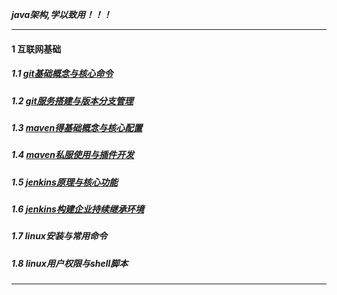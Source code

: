 ***java架构,学以致用！！！***

---
#### 1 互联网基础
##### 1.1 [git基础概念与核心命令](https://github.com/XiaLiangYong/java-architect/blob/master/tools/git/git-%E5%9F%BA%E7%A1%80.md) 
##### 1.2 [git服务搭建与版本分支管理](https://github.com/XiaLiangYong/java-architect/blob/master/tools/git/git-%E6%9C%8D%E5%8A%A1%E6%90%AD%E5%BB%BA.md)
##### 1.3 [maven得基础概念与核心配置](https://github.com/XiaLiangYong/java-architect/blob/master/tools/maven/maven%E5%9F%BA%E7%A1%80.md)
##### 1.4 [maven私服使用与插件开发](https://github.com/XiaLiangYong/java-architect/blob/master/tools/maven/maven%E7%A7%81%E6%9C%8D%E6%9E%84%E5%BB%BA%E4%B8%8E%E6%8F%92%E4%BB%B6%E5%BC%80%E5%8F%91.md)
##### 1.5 [jenkins原理与核心功能](https://github.com/XiaLiangYong/java-architect/blob/master/tools/jenkins/jenkins%E6%A0%B8%E5%BF%83%E5%8A%9F%E8%83%BD.md)
##### 1.6 [jenkins构建企业持续继承环境](https://github.com/XiaLiangYong/java-architect/blob/master/tools/jenkins/jenkins%E6%9E%84%E5%BB%BA%E5%A4%A7%E5%9E%8B%E7%B3%BB%E7%BB%9F%E6%8C%81%E7%BB%AD%E8%BF%AD%E4%BB%A3%E9%9B%86%E6%88%90%E7%8E%AF%E5%A2%83.md)
##### 1.7 linux安装与常用命令
##### 1.8 linux用户权限与shell脚本

---
